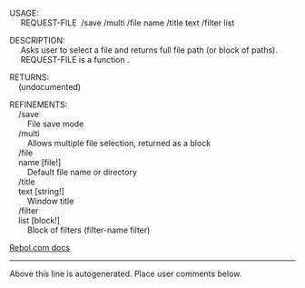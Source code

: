 USAGE:  
&nbsp;&nbsp;&nbsp;&nbsp;&nbsp;REQUEST-FILE&nbsp;&nbsp;/save&nbsp;/multi&nbsp;/file&nbsp;name&nbsp;/title&nbsp;text&nbsp;/filter&nbsp;list  
  
DESCRIPTION:  
&nbsp;&nbsp;&nbsp;&nbsp;&nbsp;Asks&nbsp;user&nbsp;to&nbsp;select&nbsp;a&nbsp;file&nbsp;and&nbsp;returns&nbsp;full&nbsp;file&nbsp;path&nbsp;(or&nbsp;block&nbsp;of&nbsp;paths).  
&nbsp;&nbsp;&nbsp;&nbsp;&nbsp;REQUEST-FILE&nbsp;is&nbsp;a&nbsp;function&nbsp;.  
  
RETURNS:  
&nbsp;&nbsp;&nbsp;&nbsp;(undocumented)  
  
REFINEMENTS:  
&nbsp;&nbsp;&nbsp;&nbsp;/save  
&nbsp;&nbsp;&nbsp;&nbsp;&nbsp;&nbsp;&nbsp;&nbsp;File&nbsp;save&nbsp;mode  
&nbsp;&nbsp;&nbsp;&nbsp;/multi  
&nbsp;&nbsp;&nbsp;&nbsp;&nbsp;&nbsp;&nbsp;&nbsp;Allows&nbsp;multiple&nbsp;file&nbsp;selection,&nbsp;returned&nbsp;as&nbsp;a&nbsp;block  
&nbsp;&nbsp;&nbsp;&nbsp;/file  
&nbsp;&nbsp;&nbsp;&nbsp;name&nbsp;[file!]  
&nbsp;&nbsp;&nbsp;&nbsp;&nbsp;&nbsp;&nbsp;&nbsp;Default&nbsp;file&nbsp;name&nbsp;or&nbsp;directory  
&nbsp;&nbsp;&nbsp;&nbsp;/title  
&nbsp;&nbsp;&nbsp;&nbsp;text&nbsp;[string!]  
&nbsp;&nbsp;&nbsp;&nbsp;&nbsp;&nbsp;&nbsp;&nbsp;Window&nbsp;title  
&nbsp;&nbsp;&nbsp;&nbsp;/filter  
&nbsp;&nbsp;&nbsp;&nbsp;list&nbsp;[block!]  
&nbsp;&nbsp;&nbsp;&nbsp;&nbsp;&nbsp;&nbsp;&nbsp;Block&nbsp;of&nbsp;filters&nbsp;(filter-name&nbsp;filter)  

[Rebol.com docs](http://www.rebol.com/r3/docs/functions/request-file.html)
___
Above this line is autogenerated. Place user comments below.